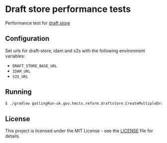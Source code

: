 # Draft store performance tests

Performance test for [draft store](https://github.com/hmcts/draft-store)

## Configuration
Set urls for draft-store, idam and s2s with the following environment variables:
- `DRAFT_STORE_BASE_URL`
- `IDAM_URL`
- `S2S_URL`

## Running
```bash
$ ./gradlew gatlingRun-uk.gov.hmcts.reform.draftstore.CreateMultipleDrafts
```

## License
This project is licensed under the MIT License - see the [LICENSE](LICENSE) file for details.
